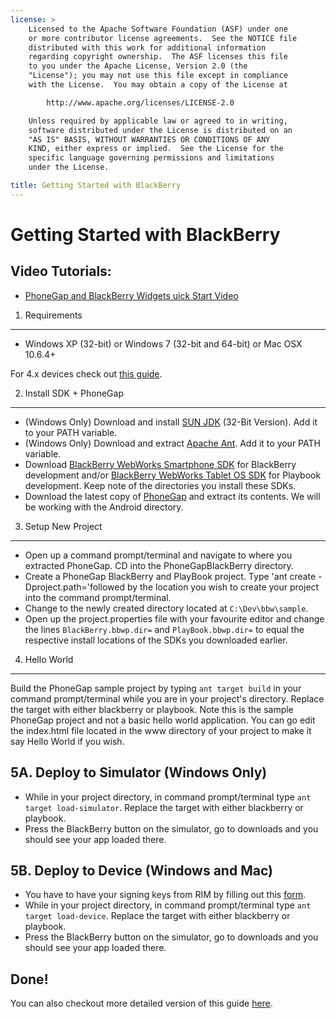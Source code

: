 ```yaml
---
license: >
    Licensed to the Apache Software Foundation (ASF) under one
    or more contributor license agreements.  See the NOTICE file
    distributed with this work for additional information
    regarding copyright ownership.  The ASF licenses this file
    to you under the Apache License, Version 2.0 (the
    "License"); you may not use this file except in compliance
    with the License.  You may obtain a copy of the License at

        http://www.apache.org/licenses/LICENSE-2.0

    Unless required by applicable law or agreed to in writing,
    software distributed under the License is distributed on an
    "AS IS" BASIS, WITHOUT WARRANTIES OR CONDITIONS OF ANY
    KIND, either express or implied.  See the License for the
    specific language governing permissions and limitations
    under the License.

title: Getting Started with BlackBerry
---
```


Getting Started with BlackBerry
============================


Video Tutorials:
----------------

- [PhoneGap and BlackBerry Widgets uick Start Video](http://www.youtube.com/v/eF0h0K0OLwI?autoplay=1)



1. Requirements
---------------

- Windows XP (32-bit) or Windows 7 (32-bit and 64-bit) or Mac OSX 10.6.4+

For 4.x devices check out [this guide](http://wiki.phonegap.com/w/page/25653281/Getting%20Started%20with%20PhoneGap-BlackBerry%20with%20the%20Latest%20Environment).


2. Install SDK + PhoneGap
-------------------------

- (Windows Only) Download and install [SUN JDK](http://www.oracle.com/technetwork/java/javase/downloads/index.html#jdk) (32-Bit Version). Add it to your PATH variable.
- (Windows Only) Download and extract [Apache Ant](http://ant.apache.org/bindownload.cgi). Add it to your PATH variable.
- Download [BlackBerry WebWorks Smartphone SDK](ttps://bdsc.webapps.blackberry.com/html5/download/sdk) for BlackBerry development and/or [BlackBerry WebWorks Tablet OS SDK](https://bdsc.webapps.blackberry.com/html5/download/sdk) for Playbook development. Keep note of the directories you install these SDKs.
- Download the latest copy of [PhoneGap](http://phonegap.com/download) and extract its contents. We will be working with the Android directory.


3. Setup New Project
--------------------

- Open up a command prompt/terminal and navigate to where you extracted PhoneGap. CD into the PhoneGapBlackBerry directory.
- Create a PhoneGap BlackBerry and PlayBook project. Type 'ant create -Dproject.path='followed by the location you wish to create your project into the command prompt/terminal.
- Change to the newly created directory located at `C:\Dev\bbw\sample`.
- Open up the project.properties file with your favourite editor and change the lines `BlackBerry.bbwp.dir=` and `PlayBook.bbwp.dir=` to equal the respective install locations of the SDKs you downloaded earlier.


4. Hello World
--------------

Build the PhoneGap sample project by typing `ant target build` in your command prompt/terminal while you are in your project's directory. Replace the target with either blackberry or playbook. Note this is the sample PhoneGap project and not a basic hello world application. You can go edit the index.html file located in the www directory of your project to make it say Hello World if you wish.


5A. Deploy to Simulator (Windows Only)
--------------------------------------

- While in your project directory, in command prompt/terminal type `ant target load-simulator`. Replace the target with either blackberry or playbook.
- Press the BlackBerry button on the simulator, go to downloads and you should see your app loaded there.


5B. Deploy to Device (Windows and Mac)
--------------------------------------

- You have to have your signing keys from RIM by filling out this [form](https://www.blackberry.com/SignedKeys/).
- While in your project directory, in command prompt/terminal type `ant target load-device`. Replace the target with either blackberry or playbook.
- Press the BlackBerry button on the simulator, go to downloads and you should see your app loaded there.


Done!
-----

You can also checkout more detailed version of this guide [here](http://wiki.phonegap.com/w/page/31930982/Getting-Started-with-PhoneGap-BlackBerry-WebWorks).


